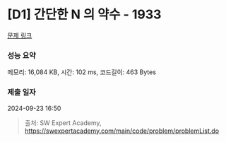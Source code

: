 # [D1] 간단한 N 의 약수 - 1933 

[문제 링크](https://swexpertacademy.com/main/code/problem/problemDetail.do?contestProbId=AV5PhcWaAKIDFAUq) 

### 성능 요약

메모리: 16,084 KB, 시간: 102 ms, 코드길이: 463 Bytes

### 제출 일자

2024-09-23 16:50



> 출처: SW Expert Academy, https://swexpertacademy.com/main/code/problem/problemList.do